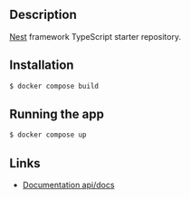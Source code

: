 ## Description

[Nest](https://github.com/nestjs/nest) framework TypeScript starter repository.

## Installation

```bash
$ docker compose build
```

## Running the app

```bash
$ docker compose up
```

## Links

- [Documentation api/docs](http://localhost:5000/api/docs/)